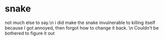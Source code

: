 # snake

not much else to say.\n
i did make the snake invulnerable to killing itself because I got annoyed, then forgot how to change it back. \n
Couldn't be bothered to figure it out
